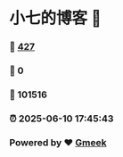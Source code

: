 # 小七的博客 :link:  
### :page_facing_up: [427](/tag.html) 
### :speech_balloon: 0 
### :hibiscus: 101516 
### :alarm_clock: 2025-06-10 17:45:43 
### Powered by :heart: [Gmeek](https://github.com/Meekdai/Gmeek)
